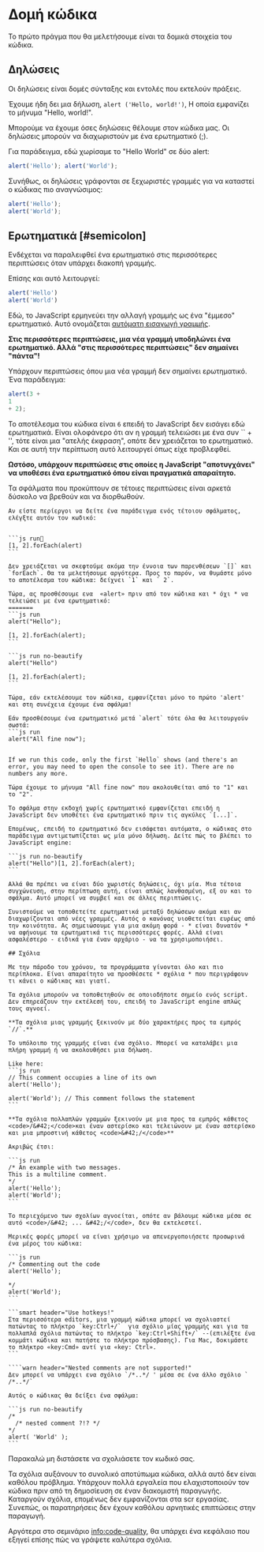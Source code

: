 # Δομή κώδικα

Το πρώτο πράγμα που θα μελετήσουμε είναι τα δομικά στοιχεία του κώδικα.

## Δηλώσεις

Οι δηλώσεις είναι δομές σύνταξης και εντολές που εκτελούν πράξεις.

Έχουμε ήδη δει μια δήλωση, `alert ('Hello, world!')`, Η οποία εμφανίζει το μήνυμα "Hello, world!".

Μπορούμε να έχουμε όσες δηλώσεις θέλουμε στον κώδικα μας. Οι δηλώσεις μπορούν να διαχωριστούν με ένα ερωτηματικό (;).

Για παράδειγμα, εδώ χωρίσαμε το "Hello World" σε δύο alert:

```js run no-beautify
alert('Hello'); alert('World');
```

Συνήθως, οι δηλώσεις γράφονται σε ξεχωριστές γραμμές για να καταστεί ο κώδικας πιο αναγνώσιμος:

```js run no-beautify
alert('Hello');
alert('World');
```

## Ερωτηματικά [#semicolon]

Ενδέχεται να παραλειφθεί ένα ερωτηματικό στις περισσότερες περιπτώσεις όταν υπάρχει διακοπή γραμμής.

Επίσης και αυτό λειτουργεί:

```js run no-beautify
alert('Hello')
alert('World')
```

Εδώ, το JavaScript ερμηνεύει την αλλαγή γραμμής ως ένα "έμμεσο" ερωτηματικό. Αυτό ονομάζεται [αυτόματη εισαγωγή γραμμής](https://tc39.github.io/ecma262/#sec-automatic-semicolon-insertion).

**Στις περισσότερες περιπτώσεις, μια νέα γραμμή υποδηλώνει ένα ερωτηματικό. Αλλά "στις περισσότερες περιπτώσεις" δεν σημαίνει "πάντα"!**

Υπάρχουν περιπτώσεις όπου μια νέα γραμμή δεν σημαίνει ερωτηματικό. Ένα παράδειγμα:

```js run no-beautify
alert(3 +
1
+ 2);
```

Το αποτέλεσμα του κώδικα είναι `6` επειδή το JavaScript δεν εισάγει εδώ ερωτηματικά. Είναι ολοφάνερο ότι αν η γραμμή τελειώσει με ένα συν `` + '', τότε είναι μια "ατελής έκφραση", οπότε δεν χρειάζεται το ερωτηματικό. Και σε αυτή την περίπτωση αυτό λειτουργεί όπως είχε προβλεφθεί.


**Ωστόσο, υπάρχουν περιπτώσεις στις οποίες η JavaScript "αποτυγχάνει" να υποθέσει ένα ερωτηματικό όπου είναι πραγματικά απαραίτητο.**

Τα σφάλματα που προκύπτουν σε τέτοιες περιπτώσεις είναι αρκετά δύσκολο να βρεθούν και να διορθωθούν.

````smart header="Aν example of an error"
Αν είστε περίεργοι να δείτε ένα παράδειγμα ενός τέτοιου σφάλματος, ελέγξτε αυτόν τον κωδικό:


```js run
[1, 2].forEach(alert)
```

Δεν χρειάζεται να σκεφτούμε ακόμα την έννοια των παρενθέσεων `[]` και `forEach`. Θα τα μελετήσουμε αργότερα. Προς το παρόν, να θυμάστε μόνο το αποτέλεσμα του κώδικα: δείχνει `1` και ` 2`.

Τώρα, ας προσθέσουμε ενα  «alert» πριν από τον κώδικα και * όχι * να τελειώσει με ένα ερωτηματικό:
=======
```js run
alert("Hello");

[1, 2].forEach(alert);
```

```js run no-beautify
alert("Hello")

[1, 2].forEach(alert);
```

Τώρα, εάν εκτελέσουμε τον κώδικα, εμφανίζεται μόνο το πρώτo 'alert' και στη συνέχεια έχουμε ένα σφάλμα!

Eάν προσθέσουμε ένα ερωτηματικό μετά `alert` τότε όλα θα λειτουργούν σωστά:
```js run
alert("All fine now");


If we run this code, only the first `Hello` shows (and there's an error, you may need to open the console to see it). There are no numbers any more.

Τώρα έχουμε το μήνυμα "All fine now" που ακολουθείται από το "1" και το "2".

Το σφάλμα στην εκδοχή χωρίς ερωτηματικό εμφανίζεται επειδή η JavaScript δεν υποθέτει ένα ερωτηματικό πριν τις αγκύλες `[...]`.

Επομένως, επειδή το ερωτηματικό δεν εισάφεται αυτόματα, ο κώδικας στο παράδειγμα αντιμετωπίζεται ως μία μόνο δήλωση. Δείτε πώς το βλέπει το JavaScript engine:

```js run no-beautify
alert("Hello")[1, 2].forEach(alert);
```

Αλλά θα πρέπει να είναι δύο χωριστές δηλώσεις, όχι μία. Μια τέτοια συγχώνευση, στην περίπτωση αυτή, είναι απλώς λανθασμένη, εξ ου και το σφάλμα. Αυτό μπορεί να συμβεί και σε άλλες περιπτώσεις.

Συνιστούμε να τοποθετείτε ερωτηματικά μεταξύ δηλώσεων ακόμα και αν διαχωρίζονται από νέες γραμμές. Αυτός ο κανόνας υιοθετείται ευρέως από την κοινότητα. Ας σημειώσουμε για μια ακόμη φορά - * είναι δυνατόν * να αφήνουμε τα ερωτηματικά τις περισσότερες φορές. Αλλά είναι ασφαλέστερο - ειδικά για έναν αρχάριο - να τα χρησιμοποιήσει.

## Σχόλια

Με την πάροδο του χρόνου, τα προγράμματα γίνονται όλο και πιο περίπλοκα. Είναι απαραίτητο να προσθέσετε * σχόλια * που περιγράφουν τι κάνει ο κώδικας και γιατί.

Τα σχόλια μπορούν να τοποθετηθούν σε οποιοδήποτε σημείο ενός script. Δεν επηρεάζουν την εκτέλεσή του, επειδή το JavaScript engine απλώς τους αγνοεί.

**Τα σχόλια μιας γραμμής ξεκινούν με δύο χαρακτήρες προς τα εμπρός `//`.**

Το υπόλοιπο της γραμμής είναι ένα σχόλιο. Μπορεί να καταλάβει μια πλήρη γραμμή ή να ακολουθήσει μια δήλωση.

Like here:
```js run
// This comment occupies a line of its own
alert('Hello');

alert('World'); // This comment follows the statement
```

**Τα σχόλια πολλαπλών γραμμών ξεκινούν με μια προς τα εμπρός κάθετος <code>/&#42;</code>και έναν αστερίσκο και τελειώνουν με έναν αστερίσκο και μια μπροστινή κάθετος <code>&#42;/</code>**

Ακριβώς έτσι:

```js run
/* An example with two messages.
This is a multiline comment.
*/
alert('Hello');
alert('World');
```

Το περιεχόμενο των σχολίων αγνοείται, οπότε αν βάλουμε κώδικα μέσα σε αυτό <code>/&#42; ... &#42;/</code>, δεν θα εκτελεστεί.

Μερικές φορές μπορεί να είναι χρήσιμο να απενεργοποιήσετε προσωρινά ένα μέρος του κώδικα:

```js run
/* Commenting out the code
alert('Hello');

*/
alert('World');
```

```smart header="Use hotkeys!"
Στα περισσότερα editors, μια γραμμή κώδικα μπορεί να σχολιαστεί πατώντας το πλήκτρο `key:Ctrl+/`  για σχόλιο μίας γραμμής και για τα πολλαπλά σχόλια πατώντας το πλήκτρο `key:Ctrl+Shift+/` --(επιλέξτε ένα κομμάτι κώδικα και πατήστε το πλήκτρο πρόσβασης). Για Mac, δοκιμάστε το πλήκτρο «key:Cmd» αντί για «key: Ctrl».
```

````warn header="Nested comments are not supported!"
Δεν μπορεί να υπάρχει ενα σχόλιο `/*..*/ ' μέσα σε ένα άλλο σχόλιο ` /*..*/`

Αυτός ο κώδικας θα δείξει ένα σφάλμα:

```js run no-beautify
/*
  /* nested comment ?!? */
*/
alert( 'World' );
```
````

Παρακαλώ μη διστάσετε να σχολιάσετε τον κωδικό σας.

Τα σχόλια αυξάνουν το συνολικό αποτύπωμα κώδικα, αλλά αυτό δεν είναι καθόλου πρόβλημα. Υπάρχουν πολλά εργαλεία που ελαχιστοποιούν τον κώδικα πριν από τη δημοσίευση σε έναν διακομιστή παραγωγής. Καταργούν σχόλια, επομένως δεν εμφανίζονται στα scr εργασίας. Συνεπώς, οι παρατηρήσεις δεν έχουν καθόλου αρνητικές επιπτώσεις στην παραγωγή.

Αργότερα στο σεμινάριο <info:code-quality>, θα υπάρχει ένα κεφάλαιο που εξηγεί επίσης πώς να γράψετε καλύτερα σχόλια.
